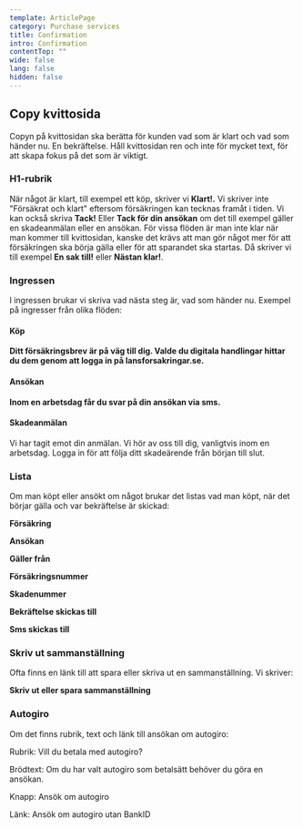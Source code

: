 ```yaml
---
template: ArticlePage
category: Purchase services
title: Confirmation
intro: Confirmation
contentTop: ""
wide: false
lang: false
hidden: false
---
```

## Copy kvittosida

Copyn på kvittosidan ska berätta för kunden vad som är klart och vad som händer nu. En bekräftelse. Håll kvittosidan ren och inte för mycket text, för att skapa fokus på det som är viktigt. 

### H1-rubrik

När något är klart, till exempel ett köp, skriver vi **Klart!.** Vi skriver inte "Försäkrat och klart" eftersom försäkringen kan tecknas framåt i tiden. Vi kan också skriva **Tack!** Eller **Tack för din ansökan** om det till exempel gäller en skadeanmälan eller en ansökan. För vissa flöden är man inte klar när man kommer till kvittosidan, kanske det krävs att man gör något mer för att försäkringen ska börja gälla eller för att sparandet ska startas. Då skriver vi till exempel **En sak till!** eller **Nästan klar!**.

### Ingressen

I ingressen brukar vi skriva vad nästa steg är, vad som händer nu. Exempel på ingresser från olika flöden:

#### Köp

**Ditt försäkringsbrev är på väg till dig. Valde du digitala handlingar hittar du dem genom att logga in på lansforsakringar.se.**

#### Ansökan

**Inom en arbetsdag får du svar på din ansökan via sms.**

#### Skadeanmälan

Vi har tagit emot din anmälan. Vi hör av oss till dig, vanligtvis inom en arbetsdag. Logga in för att följa ditt skadeärende från början till slut.



### Lista

Om man köpt eller ansökt om något brukar det listas vad man köpt, när det börjar gälla och var bekräftelse är skickad:

**Försäkring**

**Ansökan**

**Gäller från**

**Försäkringsnummer**

**Skadenummer**

**Bekräftelse skickas till**

**Sms skickas till**

### Skriv ut sammanställning

Ofta finns en länk till att spara eller skriva ut en sammanställning. Vi skriver:

**Skriv ut eller spara sammanställning**

### Autogiro 

Om det finns rubrik, text och länk till ansökan om autogiro: 

Rubrik: Vill du betala med autogiro?

Brödtext: Om du har valt autogiro som betalsätt behöver du göra en ansökan.

Knapp: Ansök om autogiro

Länk: Ansök om autogiro utan BankID
